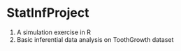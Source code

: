 # StatInfProject

1. A simulation exercise in R
2. Basic inferential data analysis on ToothGrowth dataset
